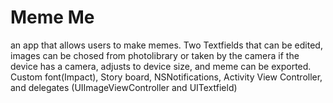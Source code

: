 # Meme Me
an app that allows users to make memes. Two Textfields that can be edited, images can be chosed from photolibrary or taken by the camera if the device has a camera, adjusts to device size, and meme can be exported. Custom font(Impact), Story board, NSNotifications, Activity View Controller,  and delegates (UIImageViewController and UITextfield)
